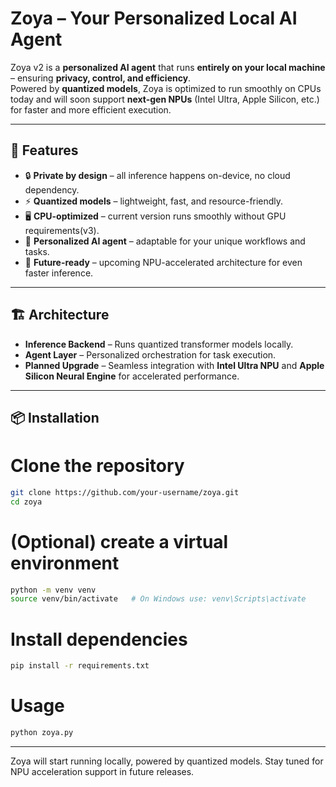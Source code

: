 # Zoya – Your Personalized Local AI Agent  

Zoya v2 is a **personalized AI agent** that runs **entirely on your local machine** – ensuring **privacy, control, and efficiency**.  
Powered by **quantized models**, Zoya is optimized to run smoothly on CPUs today and will soon support **next-gen NPUs** (Intel Ultra, Apple Silicon, etc.) for faster and more efficient execution.  

---

## 🚀 Features
- 🔒 **Private by design** – all inference happens on-device, no cloud dependency.  
- ⚡ **Quantized models** – lightweight, fast, and resource-friendly.  
- 🖥️ **CPU-optimized** – current version runs smoothly without GPU requirements(v3).  
- 🧠 **Personalized AI agent** – adaptable for your unique workflows and tasks.  
- 🔮 **Future-ready** – upcoming NPU-accelerated architecture for even faster inference.  

---

## 🏗️ Architecture
- **Inference Backend** – Runs quantized transformer models locally.  
- **Agent Layer** – Personalized orchestration for task execution.  
- **Planned Upgrade** – Seamless integration with **Intel Ultra NPU** and **Apple Silicon Neural Engine** for accelerated performance.  

---

## 📦 Installation


# Clone the repository
```bash
git clone https://github.com/your-username/zoya.git
cd zoya
```

# (Optional) create a virtual environment
```bash
python -m venv venv
source venv/bin/activate   # On Windows use: venv\Scripts\activate
```

# Install dependencies
```bash
pip install -r requirements.txt
```

# Usage
```bash
python zoya.py
```

---
Zoya will start running locally, powered by quantized models.
Stay tuned for NPU acceleration support in future releases.
